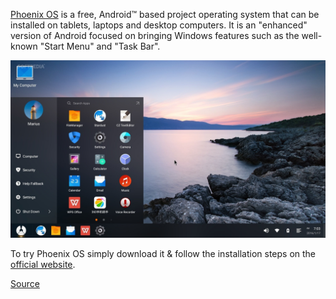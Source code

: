<p>
    <a href="https://www.phoenixos.com/" target="_blank">Phoenix OS</a> is a free, Android™ based project operating system that can be installed on tablets, laptops and desktop computers. It is an "enhanced" version of Android focused on bringing Windows features such as the well-known "Start Menu" and "Task Bar".
</p>
<p class="mgt-10">
    <img src="./assets/img/posts/phoenix-os-desktop.jpg" alt="Phoenix OS" />
</p>
<p class="mgt-10">
    To try Phoenix OS simply download it & follow the installation steps on the <a href="http://www.phoenixos.com/en/download_x86" target="_blank">official website</a>.
</p>
<p class="mgt-10">
    <a href="https://www.fosshub.com/Phoenix-OS.html" target="_blank">Source</a>
</p>
